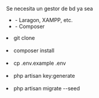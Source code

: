 Se necesita un gestor de bd ya sea 
<ul>
    <li>- Laragon, XAMPP, etc. </li>
    <li>- Composer</li>
</ul>


<li>git clone </li> <br>
<li>composer install </li><br>
<li>cp .env.example .env</li><br>
<li>php artisan key:generate</li>  <br>
<li>php artisan migrate --seed </li> <br>
